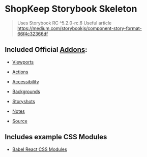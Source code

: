 # ShopKeep Storybook Skeleton

> Uses Storybook RC ^5.2.0-rc.6
> Useful article https://medium.com/storybookjs/component-story-format-66f4c32366df

## Included Official [Addons](https://storybook.js.org/addons/):

- [Viewports](https://github.com/storybookjs/storybook/tree/master/addons/viewport)

- [Actions](https://github.com/storybookjs/storybook/tree/master/addons/actions)

- [Accessibility](https://github.com/storybookjs/storybook/tree/master/addons/a11y)

- [Backgrounds](https://github.com/storybookjs/storybook/tree/master/addons/backgrounds)

- [Storyshots](https://github.com/storybookjs/storybook/tree/master/addons/storyshots)

- [Notes](https://github.com/storybookjs/storybook/tree/master/addons/notes)

- [Source](https://github.com/storybookjs/storybook/tree/master/addons/storysource)

## Includes example CSS Modules

- [Babel React CSS Modules](https://github.com/gajus/babel-plugin-react-css-modules)
